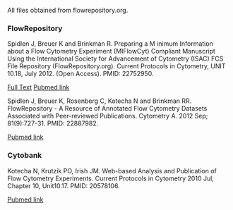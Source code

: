 All files obtained from flowrepository.org.

### FlowRepository

Spidlen J, Breuer K and Brinkman R. Preparing a M
inimum Information about a Flow Cytometry Experiment (MIFlowCyt) Compliant Manuscript Using the International Society for Advancement of Cytometry (ISAC) FCS File Repository (FlowRepository.org). Current Protocols in Cytometry, UNIT 10.18, July 2012. (Open Access). PMID: 22752950.

[Full Text](http://onlinelibrary.wiley.com/doi/10.1002/0471142956.cy1018s61/full)
[Pubmed link](http://www.ncbi.nlm.nih.gov/pubmed/22752950)

Spidlen J, Breuer K, Rosenberg C, Kotecha N and Brinkman RR. FlowRepository - A Resource of Annotated Flow Cytometry Datasets Associated with Peer-reviewed Publications. Cytometry A. 2012 Sep; 81(9):727-31. PMID: 22887982.

[Pubmed link](http://www.ncbi.nlm.nih.gov/pubmed/22887982)

### Cytobank

Kotecha N, Krutzik PO, Irish JM. Web-based Analysis and Publication of Flow Cytometry Experiments. Current Protocols in Cytometry 2010 Jul, Chapter 10, Unit10.17. PMID: 20578106.

[Pubmed link](http://www.ncbi.nlm.nih.gov/pubmed/20578106)
